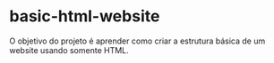 # basic-html-website
O objetivo do projeto é aprender como criar a estrutura básica de um website usando somente HTML.
